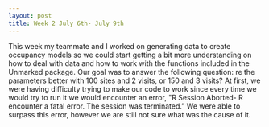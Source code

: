 ```yaml
---
layout: post
title: Week 2 July 6th- July 9th
---
```


This week my teammate and I worked on generating data to create occupancy models so we could start getting a bit more understanding on how to deal with data and how to work with the functions included in the Unmarked package. Our goal was to answer the following question: re the parameters better with 100 sites and 2 visits, or 150 and 3 visits? 
At first, we were having difficulty trying to make our code to work since every time we would try to run it we would encounter an error, "R Session Aborted- R encounter a fatal error. The session was terminated.” We were able to surpass this error, however we are still not sure what was the cause of it. 
